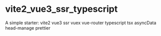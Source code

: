 # vite2_vue3_ssr_typescript
A simple starter: vite2 vue3 ssr vuex vue-router typescript tsx asyncData head-manage prettier

